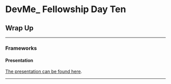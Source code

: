 # DevMe_ Fellowship Day Ten
## Wrap Up

---

### Frameworks

#### Presentation

[The presentation can be found here](https://gitpitch.com/develop-me/fellowship-wk2-adv-html-css?p=day10/01CSSFrameworks).

---

